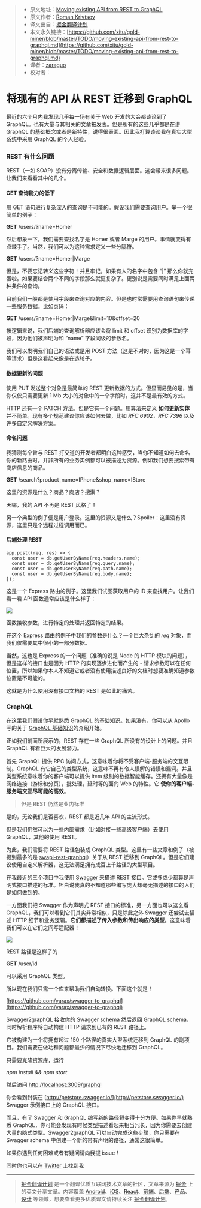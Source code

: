 
> * 原文地址：[Moving existing API from REST to GraphQL](https://medium.com/@raxwunter/moving-existing-api-from-rest-to-graphql-205bab22c184)
> * 原文作者：[Roman Krivtsov](https://medium.com/@raxwunter)
> * 译文出自：[掘金翻译计划](https://github.com/xitu/gold-miner)
> * 本文永久链接：[https://github.com/xitu/gold-miner/blob/master/TODO/moving-existing-api-from-rest-to-graphql.md](https://github.com/xitu/gold-miner/blob/master/TODO/moving-existing-api-from-rest-to-graphql.md)
> * 译者：[zaraguo](https://github.com/zaraguo)
> * 校对者：

# 将现有的 API 从 REST 迁移到 GraphQL

最近的六个月内我发现几乎每一场有关于 Web 开发的大会都谈论到了 GraphQL。也有大量与其相关的文章被发表。但是所有的这些几乎都是在讲 GraphQL 的基础概念或者是新特性，说得很表面。因此我打算谈谈我在真实大型系统中采用 GraphQL 的个人经验。

### REST 有什么问题

REST（一如 SOAP）没有分离传输、安全和数据逻辑层面。这会带来很多问题。让我们来看看其中的几个。

#### GET 查询能力的低下

用 GET 语句进行复杂深入的查询是不可能的。假设我们需要查询用户。举一个很简单的例子：

**GET** /users/?name=Homer

然后想象一下，我们需要查找名字是 Homer 或者 Marge 的用户。事情就变得有点棘手了。当然，我们可以为这种需求定义一些分隔符。

**GET** /users/?name=Homer|Marge

但是，不要忘记转义这些字符！并且牢记，如果有人的名字中包含 “|” 那么你就完蛋啦。如果要结合两个不同的字段那么就更复杂了。更别说是需要同时满足上面两种条件的查询。

目前我们一般都是使用字段来查询对应的内容。但是也时常需要用查询语句来传递一些服务数据。比如页码：

**GET** /users/?name=Homer|Marge&limit=10&offset=20

按逻辑来说，我们后端的查询解析器应该会将 limit 和 offset 识别为数据库的字段，因为他们被声明为和 “name” 字段同级的参数名。

我们可以发明我们自己的语法或是用 POST 方法（这是不对的，因为这是一个幂等请求）但是这看起来像是在造轮子。

#### 数据更新的问题

使用 PUT 发送整个对象是最简单的 REST 更新数据的方式。但显而易见的是，当你仅仅只需要更新 1 Mb 大小的对象中的一个字段时，这并不是最有效的方式。

HTTP 还有一个 PATCH 方法。但是它有一个问题。用算法来定义 **如何更新实体** 并不简单。现有多个规范建议你应该如何去做，比如 *RFC 6902，RFC 7396* 以及许多自定义解决方案。

#### 命名问题

我猜测每个曾与 REST 打交道的开发者都明白这种感受，当你不知道如何去命名你的新路由时。并非所有的业务实例都可以被描述为资源。例如我们想要搜索带有商店信息的商品。

**GET** /search?product_name=IPhone&shop_name=IStore

这里的资源是什么？商品？商店？搜索？

天哪，我的 API 不再是 REST 风格了！

另一个典型的例子便是用户登录。这里的资源又是什么？Spoiler：这里没有资源，这里只是个远程过程调用而已。

#### 后端处理 REST

```
app.post((req, res) => {
  const user = db.getUserByName(req.headers.name);
  const user = db.getUserByName(req.query.name);
  const user = db.getUserByName(req.path.name);
  const user = db.getUserByName(req.body.name);
});
```

这是一个 Express 路由的例子。这里我们试图获取用户的 ID 来查找用户。让我们看一看 API 函数通常应该是什么样子：

![](https://cdn-images-1.medium.com/max/1200/1*-x82CcGJlLIOOJtRRBRNSg.png)

函数接收参数，进行特定的处理并返回特定的结果。

在这个 Express 路由的例子中我们的参数是什么？一个巨大杂乱的 *req* 对象，而我们仅需要其中很小的一部分数据。

当然，这也是 Express 的一个问题（准确的说是 Node 的 HTTP 模块的问题），但是这样的接口也是因为 HTTP 的实现逐步进化而产生的 - 请求参数可以在任何位置，所以如果你本人不知道它或者没有使用描述良好的文档时想要准确知道参数位置是不可能的。

这就是为什么使用没有接口文档的 REST 是如此的痛苦。

### GraphQL

在这里我们假设你早就熟悉 GraphQL 的基础知识。如果没有，你可以从 Apollo 写的关于 [GraphQL 基础知识](https://medium.com/apollo-stack/the-basics-of-graphql-in-5-links-9e1dc4cac055#.uyc4ml4jx)的介绍开始。

正如我们前面所展示的，REST 存在一些 GraphQL 所没有的设计上的问题。并且 GraphQL 有着巨大的发展潜力。

首先 GraphQL 提供 RPC 访问方式，这意味着你将不受客户端-服务端的交互限制。GraphQL 有它自己的类型系统，这意味不再有令人误解的错误和漏洞。并且类型系统意味着你的客户端可以提供 item 级别的数据智能缓存。还拥有大量像是网络连接（游标和分页），批处理，延时等的面向 Web 的特性。它 **使你的客户端-服务端交互尽可能的高效**。

> 但是 REST 仍然是业内标准

是的，无论我们是否喜欢，REST 都是近几年 API 的主流形式。 

但是我们仍然可以为一些内部需求（比如对接一些高级客户端）去使用 GraphQL，其他的使用 REST。

为此，我们需要将 REST 路径包装成 GraphQL 类型。这里有一些文章和例子（被提到最多的是 [swapi-rest-graphql](https://github.com/apollostack/swapi-rest-graphql)）关于从 REST 迁移到 GraphQL。但是它们建议使用自定义解析器，这无法满足拥有成百上千路径的大型项目。

在我最近的三个项目中我使用 [Swagger](http://swagger.io) 来描述 REST 接口。它或多或少都算是声明式接口描述的标准。坦白说我真的不知道那些编写庞大却毫无描述的接口的人们是如何做到的。

一方面我们把 Swagger 作为声明式 REST 接口的标准，另一方面也可以这么看 GraphQL，我们可以看到它们其实非常相似，只是除此之外 Swagger 还尝试去描述 HTTP 细节和业务逻辑。**它们都描述了传入参数和传出响应的类型**。这意味着我们可以在它们之间写适配器！ 

![](https://cdn-images-1.medium.com/max/1200/1*R55lFpFRNqkScfMnTXpPfw.png)

REST 路径是这样子的

**GET** /user/id

可以采用 GraphQL 类型。

所以现在我们只需一个库来帮助我们自动转换。下面这个就是！

[https://github.com/yarax/swagger-to-graphql](https://github.com/yarax/swagger-to-graphql)

Swagger2graphQL 接收你的 Swagger schema 然后返回 GraphQL schema，同时解析程序将自动构建 HTTP 请求到已有的 REST 路径上。

它被构建为一个将拥有超过 150 个路径的真实大型系统迁移到 GraphQL 的副项目。我们需要在做功和问题都最少的情况下尽快地迁移到 GraphQL。

只需要克隆资源库，运行

*npm install && npm start*

然后访问 [http://localhost:3009/graphql](http://localhost:3009/graphql)

你会看到封装在 [http://petstore.swagger.io/](http://petstore.swagger.io/) Swagger 示例接口上的 GraphQL 接口。

而且，有了 Swagger 和 GraphQL 编写新的路径将变得十分方便。如果你早就熟悉 GraphQL，你可能会发现有时候类型描述看起来相当冗长，因为你需要去创建大量的隐式类型。Swagger2graphQL 可以自动完成这些步骤，你只需要在 Swagger schema 中创建一个新的带有声明的路径，通常这很简单。

如果你遇到任何困难或者有疑问请向我提 issue！

同时你也可以在 [Twitter](http://twitter.com/raxpost) 上找到我


---

> [掘金翻译计划](https://github.com/xitu/gold-miner) 是一个翻译优质互联网技术文章的社区，文章来源为 [掘金](https://juejin.im) 上的英文分享文章。内容覆盖 [Android](https://github.com/xitu/gold-miner#android)、[iOS](https://github.com/xitu/gold-miner#ios)、[React](https://github.com/xitu/gold-miner#react)、[前端](https://github.com/xitu/gold-miner#前端)、[后端](https://github.com/xitu/gold-miner#后端)、[产品](https://github.com/xitu/gold-miner#产品)、[设计](https://github.com/xitu/gold-miner#设计) 等领域，想要查看更多优质译文请持续关注 [掘金翻译计划](https://github.com/xitu/gold-miner)。
